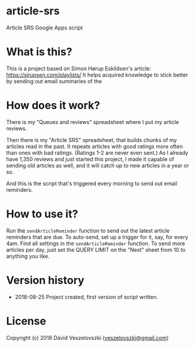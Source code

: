 # article-srs
Article SRS Google Apps script

What is this?
=================

This is a project based on Simon Hørup Eskildsen's article: https://sirupsen.com/playlists/
It helps acquired knowledge to stick better by sending out email summaries of the 

How does it work?
=================

There is my "Queues and reviews" spreadsheet where I put my article reviews.

Then there is my "Article SRS" spreadsheet, that builds chunks of my articles read in the past.
It repeats articles with good ratings more often than ones with bad ratings. (Ratings 1-2 are never even sent.)
As I already have 1,350 reviews and just started this project, I made it capable of sending old articles as well,
and it will catch up to new articles in a year or so.

And this is the script that's triggered every morning to send out email reminders.

How to use it?
==============

Run the `sendArticleReminder` function to send out the latest article reminders that are due.
To auto-send, set up a trigger for it, say, for every 4am.
Find all settings in the `sendArticleReminder` function.
To send more articles per day, just set the QUERY LIMIT on the "Next" sheet from 10 to anything you like.

Version history
===============

  - 2018-08-25 Project created, first version of script written.

License
=======

Copyright (c) 2018 Dávid Veszelovszki (veszelovszki@gmail.com)
